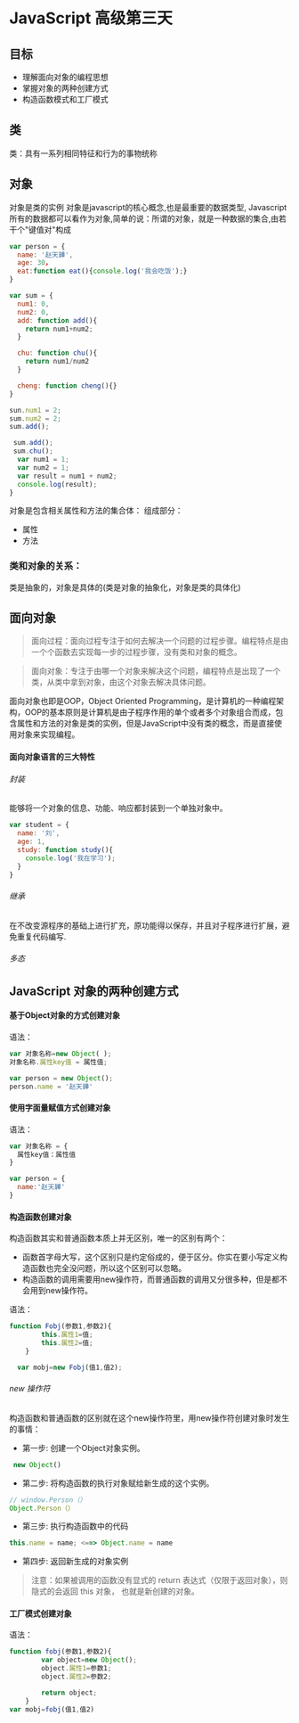 
# JavaScript 高级第三天

## 目标
* 理解面向对象的编程思想
* 掌握对象的两种创建方式
* 构造函数模式和工厂模式


## 类
类：具有一系列相同特征和行为的事物统称

## 对象
对象是类的实例
对象是javascript的核心概念,也是最重要的数据类型, Javascript所有的数据都可以看作为对象,简单的说：所谓的对象，就是一种数据的集合,由若干个"键值对"构成

```javascript
var person = {
  name: '赵天韡',
  age: 30，
  eat:function eat(){console.log('我会吃饭');}
}
```

```javascript
var sum = {
  num1: 0,
  num2: 0,
  add: function add(){
    return num1+num2;
  }

  chu: function chu(){
    return num1/num2
  }

  cheng: function cheng(){}
}

sun.num1 = 2;
sum.num2 = 2;
sum.add();

 sum.add();
 sum.chu();
  var num1 = 1;
  var num2 = 1;
  var result = num1 + num2;
  console.log(result);
}
```
对象是包含相关属性和方法的集合体：
组成部分：
* 属性
* 方法

### 类和对象的关系：

类是抽象的，对象是具体的(类是对象的抽象化，对象是类的具体化)


## 面向对象
> 面向过程：面向过程专注于如何去解决一个问题的过程步骤。编程特点是由一个个函数去实现每一步的过程步骤，没有类和对象的概念。

> 面向对象：专注于由哪一个对象来解决这个问题，编程特点是出现了一个类，从类中拿到对象，由这个对象去解决具体问题。


面向对象也即是OOP，Object Oriented Programming，是计算机的一种编程架构，OOP的基本原则是计算机是由子程序作用的单个或者多个对象组合而成，包含属性和方法的对象是类的实例，但是JavaScript中没有类的概念，而是直接使用对象来实现编程。

#### 面向对象语言的三大特性

###### 封装
能够将一个对象的信息、功能、响应都封装到一个单独对象中。

```javascript
var student = {
  name: '刘',
  age: 1,
  study: function study(){
    console.log('我在学习');
  }
}
```

###### 继承
在不改变源程序的基础上进行扩充，原功能得以保存，并且对子程序进行扩展，避免重复代码编写.

###### 多态
<!-- 允许将子类类型的指针赋值给父类类型的指针；原生JS是弱类型语言，没有多态概念 -->

## JavaScript 对象的两种创建方式

#### 基于Object对象的方式创建对象
语法：

```javascript
var 对象名称=new Object( );
对象名称.属性key值 = 属性值;
```
```javascript
var person = new Object();
person.name = '赵天韡'
```
#### 使用字面量赋值方式创建对象
语法：
```javascript
var 对象名称 = {
  属性key值：属性值
}
```

```JavaScript
var person = {
  name:'赵天韡'
}
```

#### 构造函数创建对象
构造函数其实和普通函数本质上并无区别，唯一的区别有两个：
* 函数首字母大写，这个区别只是约定俗成的，便于区分。你实在要小写定义构造函数也完全没问题，所以这个区别可以忽略。
* 构造函数的调用需要用new操作符，而普通函数的调用又分很多种，但是都不会用到new操作符。


语法：
```javascript
function Fobj(参数1,参数2){
		this.属性1=值;
		this.属性2=值;
	}

  var mobj=new Fobj(值1,值2);
```

###### new 操作符
构造函数和普通函数的区别就在这个new操作符里，用new操作符创建对象时发生的事情：
* 第一步: 创建一个Object对象实例。

```JavaScript
 new Object()
```
* 第二步: 将构造函数的执行对象赋给新生成的这个实例。

```javascript
// window.Person（）
Object.Person（）
```
* 第三步: 执行构造函数中的代码
```javascript
this.name = name; <==> Object.name = name
```

* 第四步: 返回新生成的对象实例


>注意：如果被调用的函数没有显式的 return 表达式（仅限于返回对象），则隐式的会返回 this 对象， 也就是新创建的对象。

#### 工厂模式创建对象
语法：
```javascript
function fobj(参数1,参数2){
		var object=new Object();
		object.属性1=参数1;
		object.属性2=参数2;

		return object;
	}
var mobj=fobj(值1,值2)
```
